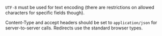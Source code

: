 ﻿`UTF-8` must be used for text encoding (there are restrictions on allowed characters for specific fields though).

Content-Type and accept headers should be set to `application/json` for server-to-server calls. Redirects use the standard browser types.